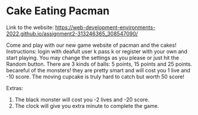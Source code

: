 # Cake Eating Pacman
Link to the website: https://web-development-environments-2022.github.io/assignment2-313246365_308547090/

Come and play with our new game website of pacman and the cakes!
Instructions: login with deafult user k pass k or register with your own and start playing.
You may change the settings as you please or just hit the Random button.
There are 3 kinds of balls: 5 points, 15 points and 25 points.
becareful of the monsters! they are pretty smart and will cost you 1 live and -10 score.
The moving cupcake is truly hard to catch but worth 50 score!

Extras:
1. The black monster will cost you -2 lives and -20 score.
2. The clock will give you extra minute to complete the game.
